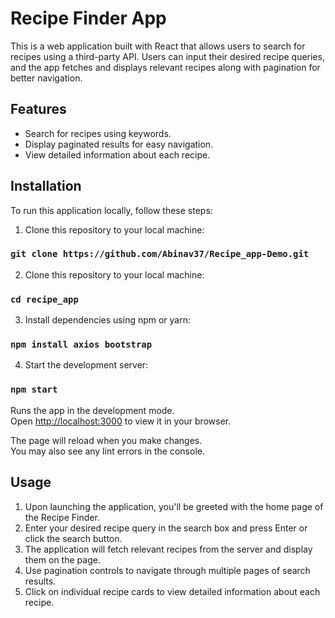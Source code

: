 # Recipe Finder App

This is a web application built with React that allows users to search for recipes using a third-party API. Users can input their desired recipe queries, and the app fetches and displays relevant recipes along with pagination for better navigation.

## Features

- Search for recipes using keywords.
- Display paginated results for easy navigation.
- View detailed information about each recipe.

## Installation

To run this application locally, follow these steps:

1. Clone this repository to your local machine:

### `git clone https://github.com/Abinav37/Recipe_app-Demo.git`

2. Clone this repository to your local machine:

### `cd recipe_app`

3. Install dependencies using npm or yarn:

### `npm install axios bootstrap`

4. Start the development server:

### `npm start`

Runs the app in the development mode.\
Open [http://localhost:3000](http://localhost:3000) to view it in your browser.

The page will reload when you make changes.\
You may also see any lint errors in the console.

## Usage

1. Upon launching the application, you'll be greeted with the home page of the Recipe Finder.
2. Enter your desired recipe query in the search box and press Enter or click the search button.
3. The application will fetch relevant recipes from the server and display them on the page.
4. Use pagination controls to navigate through multiple pages of search results.
5. Click on individual recipe cards to view detailed information about each recipe.
